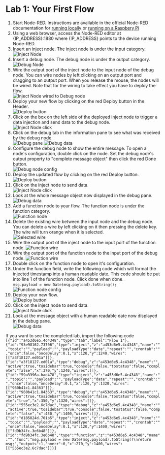 # Lab 1: Your First Flow
1.	Start Node-RED. Instructions are available in the official Node-RED documentation for [running locally](https://nodered.org/docs/getting-started/running) or [running on a Raspbery Pi](https://nodered.org/docs/hardware/raspberrypi)
2.	Using a web browser, access the Node-RED editor at {IP_ADDRESS}:1880 where {IP_ADDRESS} points to the device running Node-RED.
3.	Insert an inject node. The inject node is under the input category.  
![Inject Node](./images/inject-node-palette.png)
4.	Insert a debug node. The debug node is under the output category.  
![Debug Node](./images/debug-node-palette.png)
5.	Wire the output port of the inject node to the input node of the debug node. You can wire nodes by left clicking on an output port and dragging to an output port. When you release the mouse, the nodes will be wired. Note that for the wiring to take effect you have to deploy the flow.  
![Inject Node wired to Debug node](./images/inject-debug-wire.png)
6.	Deploy your new flow by clicking on the red Deploy button in the Header.  
![Deploy button](./images/deploy-button.png)
7.	Click on the box on the left side of the deployed inject node to trigger a data injection and send data to the debug node.  
![Inject Node click](./images/click-inject-node.png)
8.	Click on the debug tab in the information pane to see what was received by the debug node.  
![Debug pane](./images/debug-pane.png)
![Debug data](./images/debug-inject.png)
9.	Configure the debug node to show the entire message. To open a node's configuration, double click on the node. Set the debug node's output property to "complete message object" then click the red Done button.  
![Debug node config](./images/debug-node-config.png)
10.	Deploy the updated flow by clicking on the red Deploy button.  
![Deploy button](./images/deploy-button.png)
11.	Click on the inject node to send data.  
![Inject Node click](./images/click-inject-node.png)
12.	Look at the whole message object now displayed in the debug pane.   
![Debug data](./images/debug-inject-wholemsg.png)
13.	Add a function node to your flow. The function node is under the function category.  
![Function node](./images/change-node-palette.png)
14. Delete the existing wire between the input node and the debug node. You can delete a wire by left clicking on it then pressing the delete key. The wire will turn orange when it is selected.  
![Selected wire](./images/selected-wire.png)
15. Wire the output port of the inject node to the input port of the function node.
![Function wire](./images/function-wire-one.png)
16. Wire the output port of the function node to the input port of the debug node.
![Function wire](./images/function-wire-two.png)
17.	Double click on the function node to open it's configuration.
18.	Under the function field, write the following code which will format the injected timestamp into a human readable date. This code should be put into line 1 of the function node. Click done when done.   
```msg.payload = new Date(msg.payload).toString();```
![Function node config](./images/function-node-config.png)
19.	Deploy your new flow.  
![Deploy button](./images/deploy-button.png)
20.	Click on the inject node to send data.   
![Inject Node click](./images/click-inject-node.png)
21.	Look at the message object with a human readable date now displayed in the debug pane.   
![Debug data](./images/debug-inject-format.png)

If you want to see the completed lab, import the following code   
```[{"id":"a453d6e5.4c4348","type":"tab","label":"Flow 1"},{"id":"93e98162.73706","type":"inject","z":"a453d6e5.4c4348","name":"","topic":"","payload":"","payloadType":"date","repeat":"","crontab":"","once":false,"onceDelay":0.1,"x":120,"y":1240,"wires":[["a3f18127.ed01a"]]},{"id":"a3f18127.ed01a","type":"debug","z":"a453d6e5.4c4348","name":"","active":true,"tosidebar":true,"console":false,"tostatus":false,"complete":"false","x":370,"y":1240,"wires":[]},{"id":"59a3396a.bae478","type":"inject","z":"a453d6e5.4c4348","name":"","topic":"","payload":"","payloadType":"date","repeat":"","crontab":"","once":false,"onceDelay":0.1,"x":120,"y":1320,"wires":[["960b41c1.84363"]]},{"id":"960b41c1.84363","type":"debug","z":"a453d6e5.4c4348","name":"","active":true,"tosidebar":true,"console":false,"tostatus":false,"complete":"true","x":350,"y":1320,"wires":[]},{"id":"555ec3e2.6c7dac","type":"debug","z":"a453d6e5.4c4348","name":"","active":true,"tosidebar":true,"console":false,"tostatus":false,"complete":"false","x":450,"y":1400,"wires":[]},{"id":"d185824d.701b5","type":"inject","z":"a453d6e5.4c4348","name":"","topic":"","payload":"","payloadType":"date","repeat":"","crontab":"","once":false,"onceDelay":0.1,"x":120,"y":1400,"wires":[["fd9b34fc.3e6b48"]]},{"id":"fd9b34fc.3e6b48","type":"function","z":"a453d6e5.4c4348","name":"","func":"msg.payload = new Date(msg.payload).toString()\nreturn msg;","outputs":1,"noerr":0,"x":270,"y":1400,"wires":[["555ec3e2.6c7dac"]]}]```
